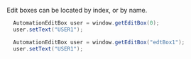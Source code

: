 Edit boxes can be located by index, or by name.

```java
  AutomationEditBox user = window.getEditBox(0);
  user.setText("USER1");
```

```java
  AutomationEditBox user = window.getEditBox("edtBox1");
  user.setText("USER1");
```